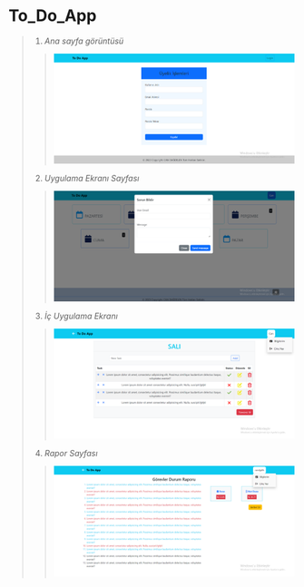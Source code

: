 # To_Do_App
> 1. *Ana sayfa görüntüsü* <br>
>> ![Anasayfa](resim/anasayfa.png) <br>
> 2. *Uygulama Ekranı Sayfası* <br>
>> ![İçerik](resim/anaekran.png) <br>
> 3. *İç Uygulama Ekranı* <br>
>> ![İçerik](resim/icekran.png) <br>
> 4. *Rapor Sayfası* <br>
>> ![Rapor](resim/Rapor.png)